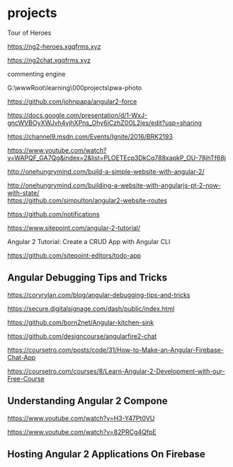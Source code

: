 # projects  


Tour of Heroes  

https://ng2-heroes.xgqfrms.xyz

https://ng2chat.xgqfrms.xyz

commenting engine



G:\wwwRoot\learning\000projects\pwa-photo




https://github.com/johnpapa/angular2-force  

https://docs.google.com/presentation/d/1-WxJ-gncWVBOyXWJvh4vjhXPns_Ohy6iCzhZ0OL2jes/edit?usp=sharing  

https://channel9.msdn.com/Events/Ignite/2016/BRK2193  

https://www.youtube.com/watch?v=WAPQF_GA7Qg&index=2&list=PLOETEcp3DkCq788xapkP_OU-78jhTf68j  




http://onehungrymind.com/build-a-simple-website-with-angular-2/  

http://onehungrymind.com/building-a-website-with-angularjs-pt-2-now-with-state/  
https://github.com/simpulton/angular2-website-routes  

https://github.com/notifications  





https://www.sitepoint.com/angular-2-tutorial/  

Angular 2 Tutorial: Create a CRUD App with Angular CLI  

https://github.com/sitepoint-editors/todo-app  



## Angular Debugging Tips and Tricks  

https://coryrylan.com/blog/angular-debugging-tips-and-tricks


https://secure.digitalsignage.com/dash/public/index.html  


https://github.com/born2net/Angular-kitchen-sink  






https://github.com/designcourse/angularfire2-chat  

https://coursetro.com/posts/code/31/How-to-Make-an-Angular-Firebase-Chat-App  

https://coursetro.com/courses/8/Learn-Angular-2-Development-with-our-Free-Course  

## Understanding Angular 2 Compone  

https://www.youtube.com/watch?v=H3-Y47Pt0VU  




https://www.youtube.com/watch?v=82PRCg4QfpE  

## Hosting Angular 2 Applications On Firebase  












